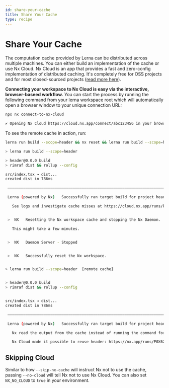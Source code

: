 ```yaml
---
id: share-your-cache
title: Share Your Cache
type: recipe
---
```


# Share Your Cache

The computation cache provided by Lerna can be distributed across multiple machines. You can either build an implementation
of the cache or use Nx Cloud. Nx Cloud is an app that provides a fast and zero-config implementation of distributed
caching. It's completely free for OSS projects and for most closed-sourced
projects ([read more here](https://dev.to/nrwl/more-time-saved-for-free-with-nx-cloud-4a2j)).

**Connecting your workspace to Nx Cloud is easy via the interactive, browser-baseed workflow.** You can start the process by running the following command from your lerna workspace root which will automatically open a browser window to your unique connection URL:

```bash title="Terminal Output"
npx nx connect-to-nx-cloud

✔ Opening Nx Cloud https://cloud.nx.app/connect/abc123456 in your browser to connect your workspace.
```

To see the remote cache in action, run:

```bash
lerna run build --scope=header && nx reset && lerna run build --scope=header
```

```bash title="Terminal Output"
> lerna run build --scope=header

> header@0.0.0 build
> rimraf dist && rollup --config

src/index.tsx → dist...
created dist in 786ms

 —————————————————————————————————————————————————————————————————————————————————————————————————————————————————————————

 Lerna (powered by Nx)   Successfully ran target build for project header (2s)

   See logs and investigate cache misses at https://cloud.nx.app/runs/k0HDHACpL8


 >  NX   Resetting the Nx workspace cache and stopping the Nx Daemon.

   This might take a few minutes.


 >  NX   Daemon Server - Stopped


 >  NX   Successfully reset the Nx workspace.


> lerna run build --scope=header  [remote cache]


> header@0.0.0 build
> rimraf dist && rollup --config


src/index.tsx → dist...
created dist in 786ms

 —————————————————————————————————————————————————————————————————————————————————————————————————————————————————————————

 Lerna (powered by Nx)   Successfully ran target build for project header (664ms)

   Nx read the output from the cache instead of running the command for 1 out of 1 tasks.

   Nx Cloud made it possible to reuse header: https://nx.app/runs/P0X6ZGTkqZ
```

## Skipping Cloud

Similar to how `--skip-nx-cache` will instruct Nx not to use the cache, passing `--no-cloud` will tell Nx not to use Nx
Cloud. You can also set `NX_NO_CLOUD` to `true` in your environment.
